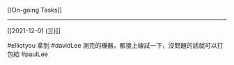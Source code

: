 [[On-going Tasks]]

---

[[2021-12-01 (三)]]

#elliotyou  拿到 #davidLee 測完的機器，都接上線試一下，沒問題的話就可以打包給 #paulLee

